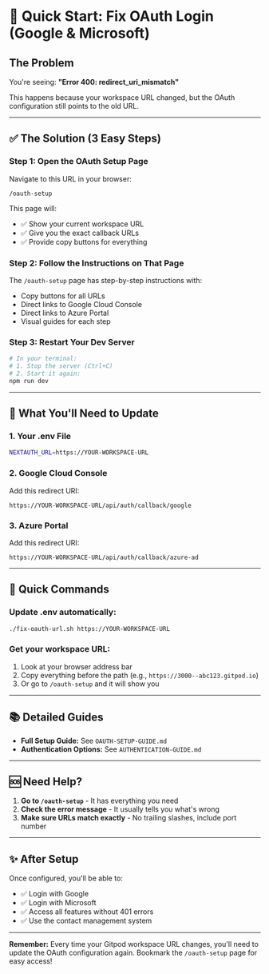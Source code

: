 # 🚀 Quick Start: Fix OAuth Login (Google & Microsoft)

## The Problem
You're seeing: **"Error 400: redirect_uri_mismatch"**

This happens because your workspace URL changed, but the OAuth configuration still points to the old URL.

---

## ✅ The Solution (3 Easy Steps)

### Step 1: Open the OAuth Setup Page
Navigate to this URL in your browser:
```
/oauth-setup
```

This page will:
- ✅ Show your current workspace URL
- ✅ Give you the exact callback URLs
- ✅ Provide copy buttons for everything

### Step 2: Follow the Instructions on That Page
The `/oauth-setup` page has step-by-step instructions with:
- Copy buttons for all URLs
- Direct links to Google Cloud Console
- Direct links to Azure Portal
- Visual guides for each step

### Step 3: Restart Your Dev Server
```bash
# In your terminal:
# 1. Stop the server (Ctrl+C)
# 2. Start it again:
npm run dev
```

---

## 📝 What You'll Need to Update

### 1. Your .env File
```bash
NEXTAUTH_URL=https://YOUR-WORKSPACE-URL
```

### 2. Google Cloud Console
Add this redirect URI:
```
https://YOUR-WORKSPACE-URL/api/auth/callback/google
```

### 3. Azure Portal
Add this redirect URI:
```
https://YOUR-WORKSPACE-URL/api/auth/callback/azure-ad
```

---

## 🎯 Quick Commands

### Update .env automatically:
```bash
./fix-oauth-url.sh https://YOUR-WORKSPACE-URL
```

### Get your workspace URL:
1. Look at your browser address bar
2. Copy everything before the path (e.g., `https://3000--abc123.gitpod.io`)
3. Or go to `/oauth-setup` and it will show you

---

## 📚 Detailed Guides

- **Full Setup Guide:** See `OAUTH-SETUP-GUIDE.md`
- **Authentication Options:** See `AUTHENTICATION-GUIDE.md`

---

## 🆘 Need Help?

1. **Go to `/oauth-setup`** - It has everything you need
2. **Check the error message** - It usually tells you what's wrong
3. **Make sure URLs match exactly** - No trailing slashes, include port number

---

## ✨ After Setup

Once configured, you'll be able to:
- ✅ Login with Google
- ✅ Login with Microsoft
- ✅ Access all features without 401 errors
- ✅ Use the contact management system

---

**Remember:** Every time your Gitpod workspace URL changes, you'll need to update the OAuth configuration again. Bookmark the `/oauth-setup` page for easy access!

